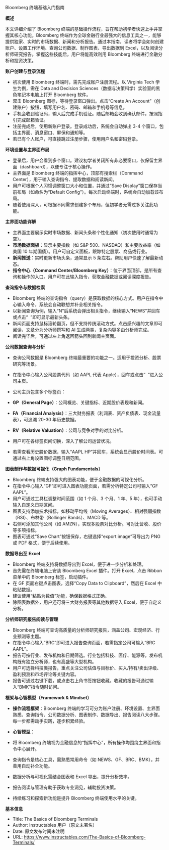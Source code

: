 Bloomberg 终端基础入门指南

  

**概述**

  

本文详细介绍了 Bloomberg 终端的基础操作流程，旨在帮助初学者快速上手并掌握其核心功能。Bloomberg 终端作为全球金融行业最强大的信息工具之一，能够提供独家、实时的市场数据、新闻和分析报告。通过本指南，读者将学会如何创建账户、设置工作环境、查询公司数据、制作图表、导出数据到 Excel，以及阅读分析师研究报告。掌握这些技能后，用户将能高效利用 Bloomberg 终端进行金融分析和投资决策。

  

**账户创建与登录流程**

- 初次使用 Bloomberg 终端时，需先完成账户注册流程。以 Virginia Tech 学生为例，需在 Data and Decision Sciences（数据与决策科学）实验室的黑色笔记本电脑上打开 Bloomberg 软件。
- 双击 Bloomberg 图标，等待登录窗口弹出。点击“Create An Account”（创建账户）按钮，填写用户名、密码、邮箱和手机号等信息。
- 手机会收到验证码，输入后完成手机验证。随后邮箱会收到确认邮件，按照指引完成邮箱验证。
- 注册完成后，使用新账户登录。登录成功后，系统会自动弹出 3-4 个窗口，包括主界面、消息窗口、屏保和通知等。
- 若已有个人账户，可直接跳过注册步骤，使用用户名和密码登录。

  

**环境设置与主界面布局**

- 登录后，用户会看到多个窗口。建议初学者关闭所有非必要窗口，仅保留主界面（dashboard），以便专注于核心操作。
- 主界面是 Bloomberg 终端的指挥中心，顶部有搜索栏（Command Center），用于输入查询指令、提取数据和阅读新闻。
- 用户可根据个人习惯调整窗口大小和位置，并通过“Save Display”窗口保存当前布局（如命名为“Default Config”）。每次启动终端时，系统会自动加载该布局。
- 随着使用深入，可根据不同需求创建多个布局，但初学者无需过多关注此功能。

  

**主界面功能详解**

- 主界面主要展示实时市场数据、新闻头条和个性化通知（初次使用时通常为空）。
- **市场数据面板**：显示主要指数（如 S&P 500、NASDAQ）和主要收益率（如美国 10 年期国债）。用户可自定义面板，跟踪特定股票、商品或行业。
- **新闻推送**：实时更新市场头条，通常显示 5 条左右。帮助用户快速了解最新动态。
- **指令中心（Command Center/Bloomberg Key）**：位于界面顶部，是所有查询和操作的入口。用户可在此输入指令，获取金融数据或阅读深度报告。

  

**查询指令与数据检索**

- Bloomberg 终端的查询指令（query）是获取数据的核心方式。用户在指令中心输入命令，系统会自动联想并补全相关指令。
- 以新闻查询为例，输入“N”后系统会弹出相关指令，继续输入“NEWS”并回车或点击“  <GO>”即可显示最新头条。
- 新闻页面支持鼠标滚轮翻页，但不支持传统滚动方式。点击感兴趣的文章即可阅读，文章分为分析师撰写和 AI 生成两类，复杂内容多由分析师完成。
- 阅读完毕后，可通过左上角返回箭头回到新闻主页面。

  

**公司数据查询与分析**

- 查询公司数据是 Bloomberg 终端最重要的功能之一。适用于投资分析、股票研究等场景。
- 在指令中心输入公司股票代码（如 AAPL 代表 Apple），回车或点击“  <GO>”进入公司主页。
- 公司主页包含多个标签页：

- **GP（General Page）**：公司概览、关键指标、近期股价表现和新闻。
- **FA（Financial Analysis）**：三大财务报表（利润表、资产负债表、现金流量表），可追溯 20-30 年历史数据。
- **RV（Relative Valuation）**：公司与竞争对手的对比分析。

- 用户可在各标签页间切换，深入了解公司运营状况。
- 若需查看历史股价数据，输入“AAPL HP”并回车，系统会显示股价时间表。可通过右上角设置图标调整日期范围。

  

**图表制作与数据可视化（Graph Fundamentals）**

- Bloomberg 终端支持强大的图表功能，便于金融数据的可视化分析。
- 在指令中心输入“GF”即可进入图表功能页面，若需分析特定公司可输入“GF AAPL”。
- 用户可通过工具栏调整时间范围（如 1 个月、3 个月、1 年、5 年），也可手动输入自定义日期区间。
- 图表支持添加技术指标，如移动平均线（Moving Averages）、相对强弱指数（RSI）、布林带（Bollinger Bands）、MACD 等。
- 右侧可添加其他公司（如 AMZN），实现多股票对比分析。可对比营收、股价等多项指标。
- 图表可通过“Save Chart”按钮保存，右键选择“export image”可导出为 PNG 或 PDF 格式，便于后续使用。

  

**数据导出至** **Excel**

- Bloomberg 终端支持将数据导出到 Excel，便于进一步分析和处理。
- 首先需在终端电脑上安装 Bloomberg Excel 插件。打开 Excel，点击 Ribbon 菜单中的 Bloomberg 标签，启动插件。
- 在 GF 页面右键点击图表，选择“Copy Data to Clipboard”，然后在 Excel 中粘贴数据。
- 建议使用“粘贴为数值”功能，确保数据格式正确。
- 除图表数据外，用户还可将三大财务报表等其他数据导入 Excel，便于自定义分析。

  

**分析师研究报告阅读与管理**

- Bloomberg 终端可查询高质量的分析师研究报告，涵盖公司、宏观经济、行业预测等主题。
- 在指令中心输入“BRC”即可进入报告查询页面，若需指定公司可输入“BRC AAPL”。
- 报告可按行业、发布机构和日期筛选。行业包括科技、医疗、能源等，发布机构既有独立分析师，也有高盛等大型机构。
- 用户可选择科技类报告，重点关注公司估值与目标价、买入/持有/卖出评级、盈利预测和市场评论等关键内容。
- 报告可通过右键下载，或点击右上角书签按钮收藏。收藏的报告可通过输入“BMK”指令随时访问。

  

**框架与心智模型（Framework & Mindset）**

- **操作流程框架**：Bloomberg 终端的学习可分为账户注册、环境设置、主界面熟悉、查询指令、公司数据分析、图表制作、数据导出、报告阅读八大步骤。每一步都需动手实践，逐步积累经验。
- **心智模型**：

- 将 Bloomberg 终端视为金融信息的“指挥中心”，所有操作均围绕主界面和指令中心展开。
- 查询指令是核心工具，需熟悉常用命令（如 NEWS、GF、BRC、BMK），并善用自动补全功能。
- 数据分析与可视化需结合图表和 Excel 导出，提升分析效率。
- 报告阅读与管理有助于获取专业洞见，辅助投资决策。
- 持续练习和探索新功能是提升 Bloomberg 终端使用水平的关键。

  

**基本信息**

- Title: The Basics of Bloomberg Terminals
- Author: Instructables 用户（原文未署名）
- Date: 原文发布时间未注明
- URL: https://www.instructables.com/The-Basics-of-Bloomberg-Terminals/